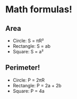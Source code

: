 # Math formulas!
## Area
- Circle: S = πR²
- Rectangle: S = ab
- Square: S = a²

## Perimeter!
- Circle: P = 2πR
- Rectangle: P = 2a + 2b
- Square: P = 4a